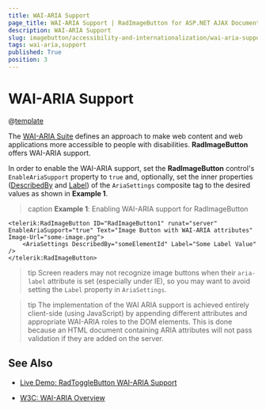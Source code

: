 ```yaml
---
title: WAI-ARIA Support
page_title: WAI-ARIA Support | RadImageButton for ASP.NET AJAX Documentation
description: WAI-ARIA Support
slug: imagebutton/accessibility-and-internationalization/wai-aria-support
tags: wai-aria,support
published: True
position: 3
---
```


# WAI-ARIA Support

@[template](/_templates/common/wai-aria-templates.md#intro "control: RadImageButton")

The [WAI-ARIA Suite](http://www.w3.org/WAI/intro/aria) defines an approach to make web content and web applications more accessible to people with disabilities. **RadImageButton** offers WAI-ARIA support.

In order to enable the WAI-ARIA support, set the **RadImageButton** control's `EnableAriaSupport` property to `true` and, optionally, set the inner properties ([DescribedBy](http://www.w3.org/TR/wai-aria/states_and_properties#aria-describedby) and [Label](http://www.w3.org/TR/wai-aria/states_and_properties#aria-label)) of the `AriaSettings` composite tag to the desired values as shown in **Example 1**.

>caption **Example 1**: Enabling WAI-ARIA support for RadImageButton

````ASP.NET
<telerik:RadImageButton ID="RadImageButton1" runat="server" EnableAriaSupport="true" Text="Image Button with WAI-ARIA attributes" Image-Url="some-image.png">
	<AriaSettings DescribedBy="someElementId" Label="Some Label Value" />
</telerik:RadImageButton>
````

>tip Screen readers may not recognize image buttons when their `aria-label` attribute is set (especially under IE), so you may want to avoid setting the `Label` property in `AriaSettings`.

>tip The implementation of the WAI ARIA support is achieved entirely client-side (using JavaScript) by appending different attributes and appropriate WAI-ARIA roles to the DOM elements.	This is done because an HTML document containing ARIA attributes will not pass validation if they are added on the server.




## See Also

 * [Live Demo: RadToggleButton WAI-ARIA Support](http://demos.telerik.com/aspnet-ajax//imagebutton/wai-aria-support/defaultcs.aspx)

 * [W3C: WAI-ARIA Overview](http://www.w3.org/WAI/intro/aria)


